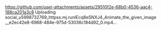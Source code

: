 
https://github.com/user-attachments/assets/29510f2e-68b0-4536-aac4-188ca201a3c8
Uploading social_u5998732769_httpss.mj.runlEcq8eSNXJ4_Animate_the_given_image__e2ec42e8-6988-484e-975d-53036c184d92_0.mp4…
